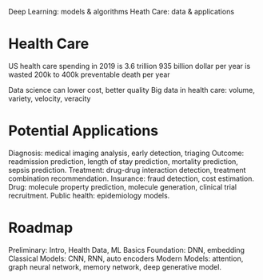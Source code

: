 Deep Learning: models & algorithms
Heath Care: data & applications 

# Health Care
US health care spending in 2019 is 3.6 trillion
935 billion dollar per year is wasted
200k to 400k preventable death per year

Data science can lower cost, better quality
Big data in health care: volume, variety, velocity, veracity

# Potential Applications
Diagnosis: medical imaging analysis, early detection, triaging
Outcome: readmission prediction, length of stay prediction, mortality prediction, sepsis prediction.
Treatment: drug-drug interaction detection, treatment combination recommendation.
Insurance: fraud detection, cost estimation.
Drug: molecule property prediction, molecule generation, clinical trial recruitment.
Public health: epidemiology models.

# Roadmap
Preliminary: Intro, Health Data, ML Basics
Foundation: DNN, embedding
Classical Models: CNN, RNN, auto encoders
Modern Models: attention, graph neural network, memory network, deep generative model.